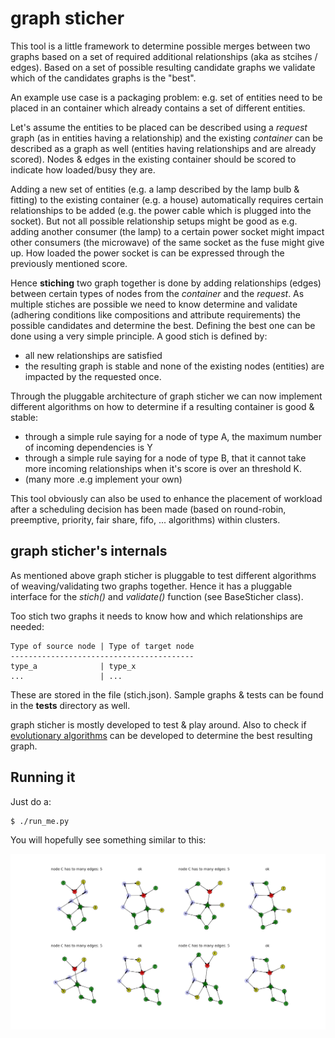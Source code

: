 # graph sticher

This tool is a little framework to determine possible merges between two graphs
based on a set of required additional relationships (aka as stcihes / edges).
Based on a set of possible resulting candidate graphs we validate which of the
candidates graphs is the "best".

An example use case is a packaging problem: e.g. set of entities need to be
placed in an container which already contains a set of different entities.

Let's assume the entities to be placed can be described using a *request* graph
(as in entities having a relationship) and the existing *container* can be
described as a graph as well (entities having relationships and are already
scored). Nodes & edges in the existing container should be scored to indicate
how loaded/busy they are.

Adding a new set of entities (e.g. a lamp described by the lamp bulb & fitting)
to the existing container (e.g. a house) automatically requires certain
relationships to be added (e.g. the power cable which is plugged into the
socket). But not all possible relationship setups might be good as e.g. adding
another consumer (the lamp) to a certain power socket might impact other
consumers (the microwave) of the same socket as the fuse might give up. How
loaded the power socket is can be expressed through the previously mentioned
score.

Hence **stiching** two graph together is done by adding relationships (edges)
between certain types of nodes from the *container* and the *request*. As
multiple stiches are possible we need to know determine and validate (adhering
conditions like compositions and attribute requirements) the possible
candidates and determine the best. Defining the best one can be done using a
very simple principle. A good stich is defined by:

* all new relationships are satisfied
* the resulting graph is stable and none of the existing nodes (entities) are
impacted by the requested once.

Through the pluggable architecture of graph sticher we can now implement
different algorithms on how to determine if a resulting container is good
& stable:

* through a simple rule saying for a node of type A, the maximum number of
  incoming dependencies is Y
* through a simple rule saying for a node of type B, that it cannot take more
  incoming relationships when it's score is over an threshold K.
* (many more .e.g implement your own)

This tool obviously can also be used to enhance the placement of workload after
a scheduling decision has been made (based on round-robin, preemptive,
priority, fair share, fifo, ... algorithms) within clusters.

## graph sticher's internals

As mentioned above graph sticher is pluggable to test different algorithms of
weaving/validating two graphs together. Hence it has a pluggable interface for
the *stich()* and *validate()* function (see BaseSticher class).

Too stich two graphs it needs to know how and which relationships are needed:

    Type of source node | Type of target node
    -----------------------------------------
    type_a              | type_x
    ...                 | ...

These are stored in the file (stich.json). Sample graphs & tests can be found
in the **tests** directory as well.

graph sticher is mostly developed to test & play around. Also to check if
[evolutionary algorithms](https://en.wikipedia.org/wiki/Evolutionary_algorithm)
can be developed to determine the best resulting graph.

## Running it

Just do a:

    $ ./run_me.py

You will hopefully see something similar to this:

![output](./figure_1.png?raw=true "Output")
